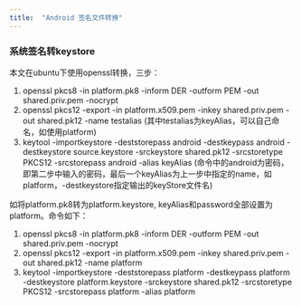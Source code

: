 ```yaml
---
title:  "Android 签名文件转换"
---
```

### 系统签名转keystore
本文在ubuntu下使用openssl转换，三步：
1. openssl pkcs8 -in platform.pk8 -inform DER -outform PEM -out shared.priv.pem -nocrypt
2. openssl pkcs12 -export -in platform.x509.pem -inkey shared.priv.pem -out shared.pk12 -name testalias (其中testalias为keyAlias，可以自己命名，如使用platform)
3. keytool -importkeystore -deststorepass android -destkeypass android -destkeystore source.keystore -srckeystore shared.pk12 -srcstoretype PKCS12 -srcstorepass android -alias keyAlias (命令中的android为密码，即第二步中输入的密码，最后一个keyAlias为上一步中指定的name，如platform，-destkeystore指定输出的keyStore文件名)

如将platform.pk8转为platform.keystore, keyAlias和password全部设置为platform。命令如下：
1. openssl pkcs8 -in platform.pk8 -inform DER -outform PEM -out shared.priv.pem -nocrypt
2. openssl pkcs12 -export -in platform.x509.pem -inkey shared.priv.pem -out shared.pk12 -name platform 
3. keytool -importkeystore -deststorepass platform -destkeypass platform -destkeystore platform.keystore -srckeystore shared.pk12 -srcstoretype PKCS12 -srcstorepass platform -alias platform 
